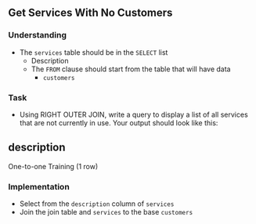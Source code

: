 ## Get Services With No Customers

### Understanding
- The `services` table should be in the `SELECT` list
  + Description
  + The `FROM` clause should start from the table that will have data
    * `customers`

### Task
- Using RIGHT OUTER JOIN, write a query to display a list of all services that are not currently in use. Your output should look like this:

 description
-------------
 One-to-one Training
(1 row)

### Implementation
- Select from the `description` column of `services`
- Join the join table and `services` to the base `customers`
